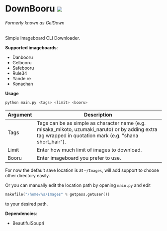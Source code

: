 # DownBooru ![](https://img.shields.io/badge/Python-3.4-blue.svg?style=flat-square)
###### Formerly known as GelDown

Simple Imageboard CLI Downloader.

**Supported imageboards**:
* Danbooru
* Gelbooru
* Safebooru
* Rule34
* Yande.re
* Konachan

**Usage**

```python
python main.py <tags> <limit> <booru>
```

Argument  | Description
------------- | -------------
| Tags  | Tags can be as simple as character name (e.g. misaka_mikoto, uzumaki_naruto) or by adding extra tag wrapped in quotation mark (e.g. "shana short_hair"). |
| Limit | Enter how much limit of images to download. |
| Booru | Enter imageboard you prefer to use. |


For now the default save location is at `~/Images`, will add support to choose other directory easily.

Or you can manually edit the location path by opening `main.py` and edit

```python
makefile("/home/%s/Images" % getpass.getuser())
```
to your desired path.

**Dependencies**:
* BeautifulSoup4
